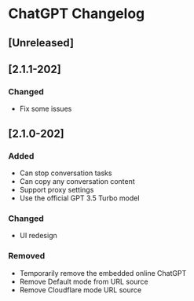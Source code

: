 <!-- Keep a Changelog guide -> https://keepachangelog.com -->

# ChatGPT Changelog
## [Unreleased]
## [2.1.1-202]
### Changed
+ Fix some issues
 
## [2.1.0-202]
### Added
+ Can stop conversation tasks
+ Can copy any conversation content
+ Support proxy settings
+ Use the official GPT 3.5 Turbo model

### Changed
+ UI redesign

### Removed
+ Temporarily remove the embedded online ChatGPT
+ Remove Default mode from URL source
+ Remove Cloudflare mode URL source
